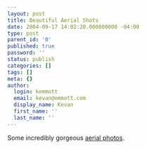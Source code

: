 ```yaml
---
layout: post
title: Beautiful Aerial Shots
date: 2004-09-17 14:02:20.000000000 -04:00
type: post
parent_id: '0'
published: true
password: ''
status: publish
categories: []
tags: []
meta: {}
author:
  login: kemmott
  email: kevan@emmott.com
  display_name: Kevan
  first_name: ''
  last_name: ''
---
```

<p>Some incredibly gorgeous <a href="http://blog.naver.com/post/postView.jsp?blogId=haruma95&amp;logNo=80004641511">aerial photos</a>.</p>
